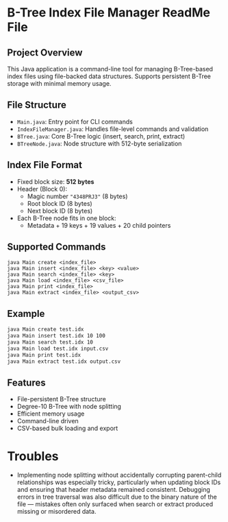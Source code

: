 # B-Tree Index File Manager ReadMe File

## Project Overview
This Java application is a command-line tool for managing B-Tree-based index files using file-backed data structures. Supports persistent B-Tree storage with minimal memory usage.

## File Structure
- `Main.java`: Entry point for CLI commands
- `IndexFileManager.java`: Handles file-level commands and validation
- `BTree.java`: Core B-Tree logic (insert, search, print, extract)
- `BTreeNode.java`: Node structure with 512-byte serialization

## Index File Format
- Fixed block size: **512 bytes**
- Header (Block 0):
  - Magic number `"4348PRJ3"` (8 bytes)
  - Root block ID (8 bytes)
  - Next block ID (8 bytes)
- Each B-Tree node fits in one block:
  - Metadata + 19 keys + 19 values + 20 child pointers

## Supported Commands
```
java Main create <index_file>
java Main insert <index_file> <key> <value>
java Main search <index_file> <key>
java Main load <index_file> <csv_file>
java Main print <index_file>
java Main extract <index_file> <output_csv>
```

## Example
```bash
java Main create test.idx
java Main insert test.idx 10 100
java Main search test.idx 10
java Main load test.idx input.csv
java Main print test.idx
java Main extract test.idx output.csv
```

## Features
- File-persistent B-Tree structure
- Degree-10 B-Tree with node splitting
- Efficient memory usage
- Command-line driven
- CSV-based bulk loading and export

# Troubles
- Implementing node splitting without accidentally corrupting parent-child relationships was especially tricky, particularly when updating block IDs and ensuring that header metadata remained consistent. Debugging errors in tree traversal was also difficult due to the binary nature of the file — mistakes often only surfaced when search or extract produced missing or misordered data.
